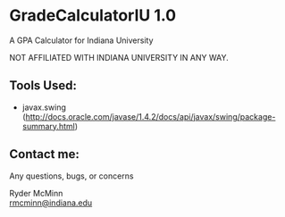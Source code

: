 GradeCalculatorIU   1.0
=================

A GPA Calculator for Indiana University

NOT AFFILIATED WITH INDIANA UNIVERSITY IN ANY WAY.

Tools Used:
-----------
- javax.swing (http://docs.oracle.com/javase/1.4.2/docs/api/javax/swing/package-summary.html)

Contact me:
-----------

Any questions, bugs, or concerns

Ryder McMinn<br />
rmcminn@indiana.edu

